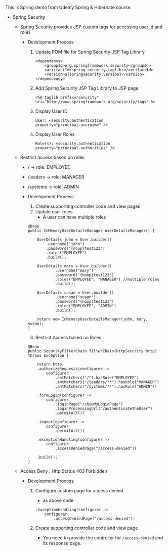 This is Spring demo from Udemy Spring & Hibernate course.   
- Spring Security 
    - Spring Security provides JSP custom tags for accessing user id and roles
        - Development Process
            1. Update POM file for Spring Security JSP Tag Library

                ```
                <dependency>
                    <groupId>org.springframework.security</groupId>
                    <artifactId>spring-security-taglibs</artifactId>
                    <version>${springsecurity.version}</version>
                </dependency>
                ```

            2. Add Spring Security JSP Tag Library to JSP page

                ```
                <%@ taglib prefix="security" uri="http://www.springframework.org/security/tags" %>
                ```

            3. Display User ID

                ```
                User: <security:authentication property="principal.username" />
                ```

            4. Display User Roles

                ```
                Role(s): <security:authentication property="principal.authorities" />
                ```
    - Restrict access based on roles
        - / -> role: EMPLOYEE
        - /leaders -> role: MANAGER
        - /systems -> role: ADMIN
        - Development Process
            1. Create supporting controller code and view pages
            2. Update user roles
                - A user can have multiple roles

            ```
            @Bean
            public InMemoryUserDetailsManager userDetailsManager() {
                
                UserDetails john = User.builder()
                    .username("john")
                    .password("{noop}test123")
                    .roles("EMPLOYEE")
                    .build();

                UserDetails mary = User.builder()
                        .username("mary")
                        .password("{noop}test123")
                        .roles("EMPLOYEE", "MANAGER") //multiple roles
                        .build();

                UserDetails susan = User.builder()
                        .username("susan")
                        .password("{noop}test123")
                        .roles("EMPLOYEE", "ADMIN")
                        .build();
                
                return new InMemoryUserDetailsManager(john, mary, susan);        
            }
            ```

            3. Restrict Access based on Roles

            ```
            @Bean
            public SecurityFilterChain filterChain(HttpSecurity http) throws Exception {
                
                return http
                .authorizeRequests(configurer ->
                    configurer
                        .antMatchers("/").hasRole("EMPLOYEE")
                        .antMatchers("/leaders/**").hasRole("MANAGER")
                        .antMatchers("/systems/**").hasRole("ADMIN"))
                
                .formLogin(configurer ->
                    configurer
                        .loginPage("/showMyLoginPage")
                        .loginProcessingUrl("/authenticateTheUser")
                        .permitAll())
                
                .logout(configurer -> 
                    configurer
                        .permitAll())
                
                .exceptionHandling(configurer ->
                    configurer
                        .accessDeniedPage("/access-denied"))
                
                .build();        
            }	
            ```


    - Access Deny : Http Status 403 Forbidden
        - Development Process
            1. Configure custom page for access denied
                - as above code 

                ```
                .exceptionHandling(configurer ->
                    configurer
                        .accessDeniedPage("/access-denied"))
                ```
                
            2. Create supporting controller code and view page
                - You need to provide the controller for `/access-denied` and its response page.